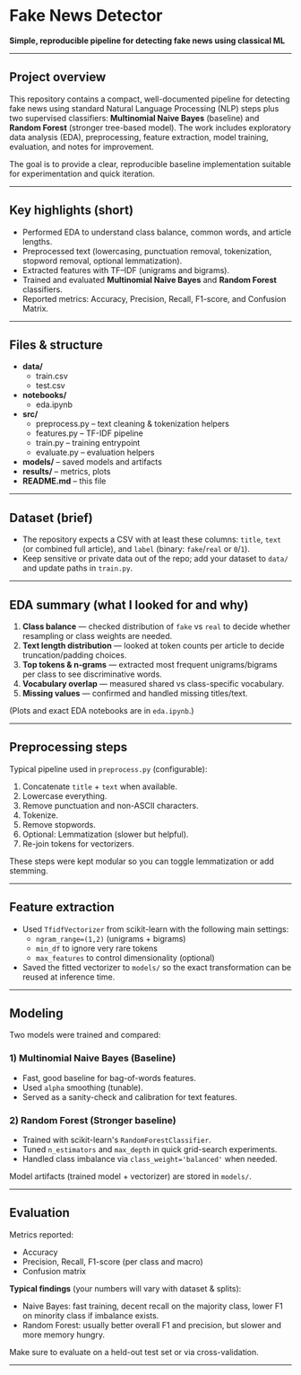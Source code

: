# Fake News Detector

**Simple, reproducible pipeline for detecting fake news using classical ML**

---

## Project overview

This repository contains a compact, well-documented pipeline for detecting fake news using standard Natural Language Processing (NLP) steps plus two supervised classifiers: **Multinomial Naive Bayes** (baseline) and **Random Forest** (stronger tree-based model). The work includes exploratory data analysis (EDA), preprocessing, feature extraction, model training, evaluation, and notes for improvement.

The goal is to provide a clear, reproducible baseline implementation suitable for experimentation and quick iteration.

---

## Key highlights (short)

- Performed EDA to understand class balance, common words, and article lengths.
- Preprocessed text (lowercasing, punctuation removal, tokenization, stopword removal, optional lemmatization).
- Extracted features with TF–IDF (unigrams and bigrams).
- Trained and evaluated **Multinomial Naive Bayes** and **Random Forest** classifiers.
- Reported metrics: Accuracy, Precision, Recall, F1-score, and Confusion Matrix.

---

## Files & structure

- **data/**  
  - train.csv  
  - test.csv  
- **notebooks/**  
  - eda.ipynb  
- **src/**  
  - preprocess.py – text cleaning & tokenization helpers  
  - features.py – TF-IDF pipeline  
  - train.py – training entrypoint  
  - evaluate.py – evaluation helpers  
- **models/** – saved models and artifacts  
- **results/** – metrics, plots  
- **README.md** – this file



---

## Dataset (brief)

- The repository expects a CSV with at least these columns: `title`, `text` (or combined full article), and `label` (binary: `fake`/`real` or `0`/`1`).
- Keep sensitive or private data out of the repo; add your dataset to `data/` and update paths in `train.py`.

---

## EDA summary (what I looked for and why)

1. **Class balance** — checked distribution of `fake` vs `real` to decide whether resampling or class weights are needed.  
2. **Text length distribution** — looked at token counts per article to decide truncation/padding choices.  
3. **Top tokens & n-grams** — extracted most frequent unigrams/bigrams per class to see discriminative words.  
4. **Vocabulary overlap** — measured shared vs class-specific vocabulary.  
5. **Missing values** — confirmed and handled missing titles/text.  

(Plots and exact EDA notebooks are in `eda.ipynb`.)

---

## Preprocessing steps

Typical pipeline used in `preprocess.py` (configurable):

1. Concatenate `title` + `text` when available.  
2. Lowercase everything.  
3. Remove punctuation and non-ASCII characters.  
4. Tokenize.  
5. Remove stopwords.  
6. Optional: Lemmatization (slower but helpful).  
7. Re-join tokens for vectorizers.  

These steps were kept modular so you can toggle lemmatization or add stemming.

---

## Feature extraction

- Used `TfidfVectorizer` from scikit-learn with the following main settings:  
  - `ngram_range=(1,2)` (unigrams + bigrams)  
  - `min_df` to ignore very rare tokens  
  - `max_features` to control dimensionality (optional)  
- Saved the fitted vectorizer to `models/` so the exact transformation can be reused at inference time.

---

## Modeling

Two models were trained and compared:

### 1) Multinomial Naive Bayes (Baseline)
- Fast, good baseline for bag-of-words features.  
- Used `alpha` smoothing (tunable).  
- Served as a sanity-check and calibration for text features.  

### 2) Random Forest (Stronger baseline)
- Trained with scikit-learn's `RandomForestClassifier`.  
- Tuned `n_estimators` and `max_depth` in quick grid-search experiments.  
- Handled class imbalance via `class_weight='balanced'` when needed.  

Model artifacts (trained model + vectorizer) are stored in `models/`.

---

## Evaluation

Metrics reported:

- Accuracy  
- Precision, Recall, F1-score (per class and macro)  
- Confusion matrix  

**Typical findings** (your numbers will vary with dataset & splits):  
- Naive Bayes: fast training, decent recall on the majority class, lower F1 on minority class if imbalance exists.  
- Random Forest: usually better overall F1 and precision, but slower and more memory hungry.  

Make sure to evaluate on a held-out test set or via cross-validation.

---
